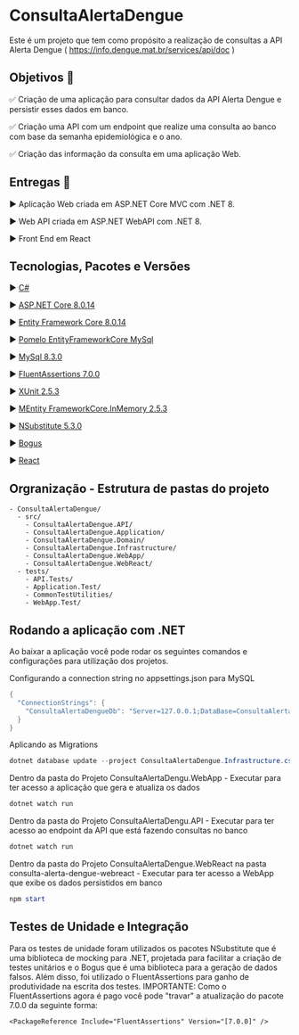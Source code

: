 # ConsultaAlertaDengue
Este é um projeto que tem como propósito a realização de consultas a API Alerta Dengue ( https://info.dengue.mat.br/services/api/doc )


## Objetivos :page_facing_up:
:white_check_mark: Criação de uma aplicação para consultar dados da API Alerta Dengue e persistir esses dados em banco.

:white_check_mark: Criação uma API com um endpoint que realize uma consulta ao banco com base da semanha epidemiológica e o ano.

:white_check_mark: Criação das informação da consulta em uma aplicação Web. 



## Entregas :pencil:
:arrow_forward: Aplicação Web criada em ASP.NET Core MVC com .NET 8.

:arrow_forward: Web API criada em ASP.NET WebAPI com .NET 8.

:arrow_forward: Front End em React


## Tecnologias, Pacotes e Versões
:arrow_forward: [C#](https://learn.microsoft.com/en-us/dotnet/csharp/)

:arrow_forward: [ASP.NET Core 8.0.14](https://learn.microsoft.com/en-us/aspnet/core/?view=aspnetcore-8.0)

:arrow_forward: [Entity Framework Core 8.0.14](https://learn.microsoft.com/en-us/ef/)

:arrow_forward: [Pomelo EntityFrameworkCore MySql](https://github.com/PomeloFoundation/Pomelo.EntityFrameworkCore.MySql)

:arrow_forward: [MySql 8.3.0](https://www.mysql.com/downloads/)

:arrow_forward: [FluentAssertions 7.0.0](https://fluentassertions.com/introduction )

:arrow_forward: [XUnit 2.5.3](https://xunit.net/)

:arrow_forward: [MEntity FrameworkCore.InMemory 2.5.3](https://learn.microsoft.com/en-us/ef/core/providers/in-memory/?tabs=dotnet-core-cli)

:arrow_forward: [NSubstitute 5.3.0](https://nsubstitute.github.io/)

:arrow_forward: [Bogus](https://github.com/bchavez/Bogus)

:arrow_forward: [React](https://pt-br.legacy.reactjs.org/)


## Orgranização - Estrutura de pastas do projeto
```
- ConsultaAlertaDengue/
  - src/
    - ConsultaAlertaDengue.API/
    - ConsultaAlertaDengue.Application/
    - ConsultaAlertaDengue.Domain/
    - ConsultaAlertaDengue.Infrastructure/
    - ConsultaAlertaDengue.WebApp/
    - ConsultaAlertaDengue.WebReact/
  - tests/
    - API.Tests/
    - Application.Test/
    - CommonTestUtilities/
    - WebApp.Test/      
```


## Rodando a aplicação com .NET
Ao baixar a aplicação você pode rodar os seguintes comandos e configurações para utilização dos projetos.

Configurando a connection string no appsettings.json para MySQL
```powershell
{  
  "ConnectionStrings": {
    "ConsultaAlertaDengueDb": "Server=127.0.0.1;DataBase=ConsultaAlertaDengueDb;Uid=seu_usuario;Pwd=sua_senha"
  }
}
```

Aplicando as Migrations
```powershell
dotnet database update --project ConsultaAlertaDengue.Infrastructure.csproj --startup-project  ./ConsultaAlertaDengue/src/ConsultaAlertaDengue.API/ConsultaAlertaDengue.API.csproj --context ConsultaAlertaDengue.Infrastructure.DataAccess.ConsultaAlertaDengueDbContext
```

Dentro da pasta do Projeto ConsultaAlertaDengu.WebApp - Executar para ter acesso a aplicação que gera e atualiza os dados
```powershell
dotnet watch run
```

Dentro da pasta do Projeto ConsultaAlertaDengu.API - Executar para ter acesso ao endpoint da API que está fazendo consultas no banco
```powershell
dotnet watch run
```

Dentro da pasta do Projeto ConsultaAlertaDengue.WebReact na pasta consulta-alerta-dengue-webreact - Executar para ter acesso a WebApp que exibe os dados persistidos em banco
```powershell
npm start
```


## Testes de Unidade e Integração
Para os testes de unidade foram utilizados os pacotes NSubstitute que é uma biblioteca de mocking para .NET, projetada para facilitar a criação de testes unitários e o Bogus que é uma biblioteca para a geração de dados falsos. Além disso, foi utilizado o FluentAssertions para ganho de produtividade na escrita dos testes. 
IMPORTANTE: Como o FluentAssertions agora é pago você pode "travar" a atualização do pacote 7.0.0 da seguinte forma: 

```arquivo .csproj do projeto de testes
<PackageReference Include="FluentAssertions" Version="[7.0.0]" />
```
